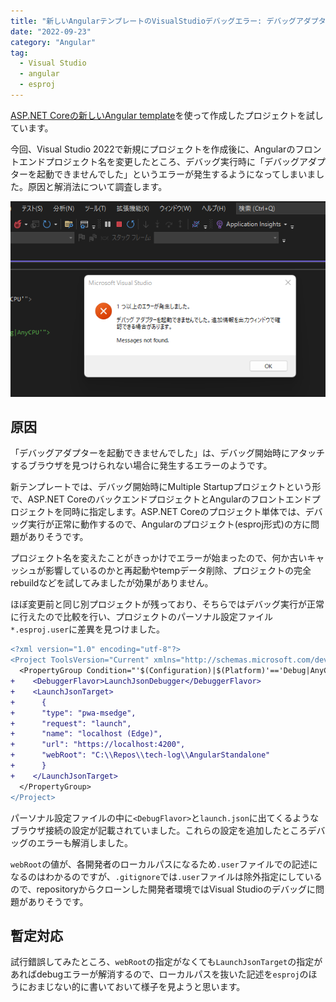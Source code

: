 ```yaml
---
title: "新しいAngularテンプレートのVisualStudioデバッグエラー: デバッグアダプターを起動できませんでした"
date: "2022-09-23"
category: "Angular"
tag:
  - Visual Studio
  - angular
  - esproj
---
```


[ASP.NET Coreの新しいAngular template](https://learn.microsoft.com/ja-jp/visualstudio/javascript/tutorial-asp-net-core-with-angular?view=vs-2022)を使って作成したプロジェクトを試しています。

今回、Visual Studio 2022で新規にプロジェクトを作成後に、Angularのフロントエンドプロジェクト名を変更したところ、デバッグ実行時に「デバッグアダプターを起動できませんでした」というエラーが発生するようになってしまいました。原因と解消法について調査します。

<img src="assets/images/angular-fix-error-start-debugging-visualstudio/angular-fix-error-start-debugging-visualstudio-1.png" alt="debug error" title="debug error">

## 原因

「デバッグアダプターを起動できませんでした」は、デバッグ開始時にアタッチするブラウザを見つけられない場合に発生するエラーのようです。

新テンプレートでは、デバッグ開始時にMultiple Startupプロジェクトという形で、ASP.NET CoreのバックエンドプロジェクトとAngularのフロントエンドプロジェクトを同時に指定します。ASP.NET Coreのプロジェクト単体では、デバッグ実行が正常に動作するので、Angularのプロジェクト(esproj形式)の方に問題がありそうです。

プロジェクト名を変えたことがきっかけでエラーが始まったので、何か古いキャッシュが影響しているのかと再起動やtempデータ削除、プロジェクトの完全rebuildなどを試してみましたが効果がありません。

ほぼ変更前と同じ別プロジェクトが残っており、そちらではデバッグ実行が正常に行えたので比較を行い、プロジェクトのパーソナル設定ファイル`*.esproj.user`に差異を見つけました。

``` diff
<?xml version="1.0" encoding="utf-8"?>
<Project ToolsVersion="Current" xmlns="http://schemas.microsoft.com/developer/msbuild/2003">
  <PropertyGroup Condition="'$(Configuration)|$(Platform)'=='Debug|AnyCPU'">
+    <DebuggerFlavor>LaunchJsonDebugger</DebuggerFlavor>
+    <LaunchJsonTarget>
+      {
+      "type": "pwa-msedge",
+      "request": "launch",
+      "name": "localhost (Edge)",
+      "url": "https://localhost:4200",
+      "webRoot": "C:\\Repos\\tech-log\\AngularStandalone"
+      }
+    </LaunchJsonTarget>
  </PropertyGroup>
</Project>
```

パーソナル設定ファイルの中に`<DebugFlavor>`と`launch.json`に出てくるようなブラウザ接続の設定が記載されていました。これらの設定を追加したところデバッグのエラーも解消しました。

`webRoot`の値が、各開発者のローカルパスになるため`.user`ファイルでの記述になるのはわかるのですが、`.gitignore`では`.user`ファイルは除外指定にしているので、repositoryからクローンした開発者環境ではVisual Studioのデバッグに問題がありそうです。

## 暫定対応

試行錯誤してみたところ、`webRoot`の指定がなくても`LaunchJsonTarget`の指定があればdebugエラーが解消するので、ローカルパスを抜いた記述を`esproj`のほうにおまじない的に書いておいて様子を見ようと思います。
